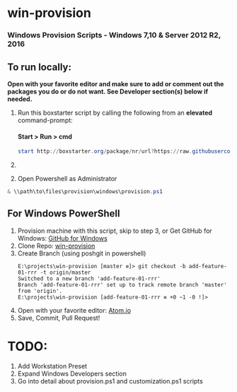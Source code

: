 # win-provision
### Windows Provision Scripts - Windows 7,10 &amp; Server 2012 R2, 2016

##  To run locally:
**Open with your favorite editor and make sure to add or comment out the packages you do or do not want. See Developer section(s) below if needed.**
1. Run this boxstarter script by calling the following from an **elevated** command-prompt:
   #### Start > Run > cmd
   ```powershell
   start http://boxstarter.org/package/nr/url?https://raw.githubusercontent.com/rickrussell/win-provision/master/provision.ps1
   ```
2.

2) Open Powershell as Administrator

```powershell
& \\path\to\files\provision\windows\provision.ps1
```

## For Windows PowerShell
1. Provision machine with this script, skip to step 3, or Get GitHub for Windows: [GitHub for Windows](https://desktop.github.com/)
2. Clone Repo: [win-provision](https://github.com/rickrussell/win-provision.git)
3. Create Branch (using poshgit in powershell)
   ```
   E:\projects\win-provision [master ≡]> git checkout -b add-feature-01-rrr -t origin/master
   Switched to a new branch 'add-feature-01-rrr'
   Branch 'add-feature-01-rrr' set up to track remote branch 'master' from 'origin'.
   E:\projects\win-provision [add-feature-01-rrr ≡ +0 ~1 -0 !]>
   ```
4. Open with your favorite editor: [Atom.io](https://atom.io)
5. Save, Commit, Pull Request!

# TODO:
1. Add Workstation Preset
2. Expand Windows Developers section
  1. Go into detail about provision.ps1 and customization.ps1 scripts
